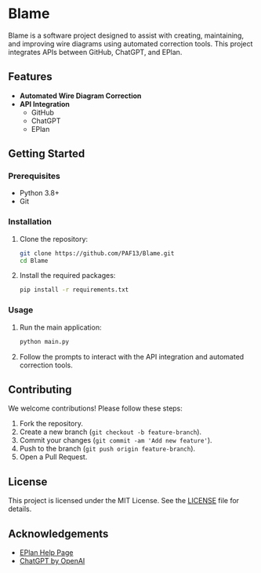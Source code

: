 # Blame

Blame is a software project designed to assist with creating, maintaining, and improving wire diagrams using automated correction tools. This project integrates APIs between GitHub, ChatGPT, and EPlan.

## Features

- **Automated Wire Diagram Correction**
- **API Integration**
  - GitHub
  - ChatGPT
  - EPlan

## Getting Started

### Prerequisites

- Python 3.8+
- Git

### Installation

1. Clone the repository:
    ```bash
    git clone https://github.com/PAF13/Blame.git
    cd Blame
    ```

2. Install the required packages:
    ```bash
    pip install -r requirements.txt
    ```

### Usage

1. Run the main application:
    ```bash
    python main.py
    ```

2. Follow the prompts to interact with the API integration and automated correction tools.

## Contributing

We welcome contributions! Please follow these steps:

1. Fork the repository.
2. Create a new branch (`git checkout -b feature-branch`).
3. Commit your changes (`git commit -am 'Add new feature'`).
4. Push to the branch (`git push origin feature-branch`).
5. Open a Pull Request.

## License

This project is licensed under the MIT License. See the [LICENSE](LICENSE) file for details.

## Acknowledgements

- [EPlan Help Page](https://eplan.help/de-de/Infoportal/Content/htm/portal_home.htm)
- [ChatGPT by OpenAI](https://openai.com/chatgpt)

